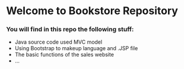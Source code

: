 # Welcome to Bookstore Repository

### You will find in this repo the following stuff:
* Java source code used MVC model 
* Using Bootstrap to makeup language and .JSP file
* The basic functions of the sales website
* ...